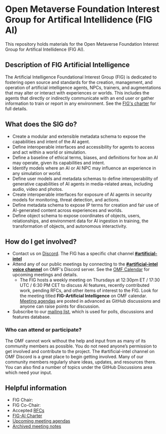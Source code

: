 # Open Metaverse Foundation Interest Group for Artifical Intellidence (FIG AI)

This repository holds materials for the Open Metaverse Foundation Interest Group for Artifical Intellidence (FIG AI).

## Description of FIG Artificial Intelligence

The Artificial Intelligence Foundational Interest Group (FIG) is dedicated to fostering open source and standards for the creation, management, and operation of artificial intelligence agents, NPCs, trainers, and augmentations that may alter or interact with experiences or worlds. This includes the agents that directly or indirectly communicate with an end user or gather information to train or report in any environment.
See the [FIG's charter](governance/FIG-Charter.md) for full details.

## What does the SIG do?

* Create a modular and extensible metadata schema to expose the capabilities and intent of the AI agent.
* Define interoperable interfaces and accessibility for agents to access and act within a world or simulation.
* Define a baseline of ethical terms, biases, and definitions for how an AI may operate, given its capabilities and intent.
* Identify models where an AI or AI NPC may influence an experience in any simulation or world.
* Define user models and metadata schemas to define interoperability of generative capabilities of AI agents in media-related areas, including audio, video and photos.
* Create interoperable interfaces for exposure of AI agents in security models for monitoring, threat detection, and actions.
* Define metadata schema to expose IP terms for creation and fair use of AI-generated content across experiences and worlds.
* Define object schema to expose coordinates of objects, users, relationships, and environment data for AI ingestion in training, the transformation of objects, and autonomous interactivity.

## How do I get involved?

* Contact us on [Discord](https://discord.com/openmetaverse). The FIG has a specific chat channel **[#artificial-intel](https://discordapp.com/channels/948320633522114570/1053769432448638976)**
* Attend any of our public meetings by connecting to the **[#artificial-intel voice channel](https://discordapp.com/channels/948320633522114570/1067210716827893850)** on OMF's Discord server. See the [OMF Calendar](https://lists.openmv.org/g/calendar/calendar) for upcoming meetings and details.
    * The FIG hosts a weekly meeting on Thursdays at 12:30pm ET / 17:30 UTC / 6:30 PM CET to discuss AI features, recently contributed work, pending RFCs, and other items of interest to the FIG. Look for the meeting titled **FIG-Artificial Intelligence** on OMF calendar. [Meeting agendas](https://github.com/Open-MV/fig-AI/discussions/categories/meetings?discussions_q=is%3Aunlocked+category%3AMeetings) are posted in advanced as GitHub discussions and anyone can raise points for discussion.
* Subscribe to our [mailing list](https://lists.openmv.org/g/fig-ai), which is used for polls, discussions and features database.

### Who can attend or participate?

The OMF cannot work without the help and input from as many of its community members as possible. You do not need anyone’s permission to get involved and contribute to the project. The #artificial-intel channel on OMF Discord is a great place to begin getting involved. Many of our community members regularly share ideas, updates, and resources there. You can also find a number of topics under the GitHub Discussions area which need your input.

## Helpful information

* FIG Chair: 
* FIG Co-Chair: 
* Accepted [RFCs](./rfcs/README.md)
* [FIG-AI Charter](governance/FIG-Charter.md)
* [Upcoming meeting agendas](https://github.com/Open-MV/fig-AI/discussions/categories/meetings?discussions_q=is%3Aunlocked+category%3AMeetings)
* [Archived meeting notes](meetings/readme.md)


